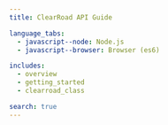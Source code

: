 ```yaml
---
title: ClearRoad API Guide

language_tabs:
  - javascript--node: Node.js
  - javascript--browser: Browser (es6)

includes:
  - overview
  - getting_started
  - clearroad_class

search: true
---
```

